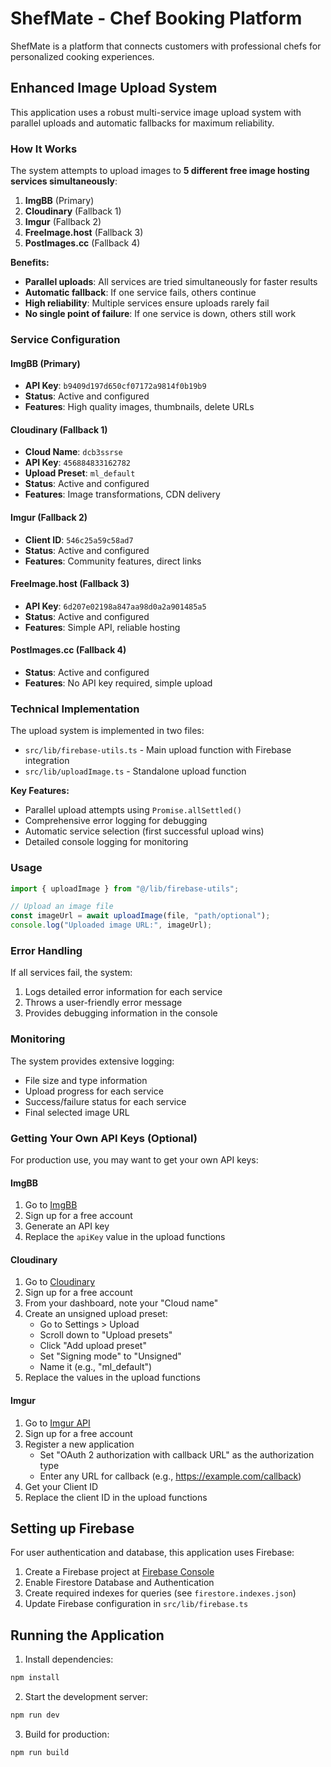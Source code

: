 # ShefMate - Chef Booking Platform

ShefMate is a platform that connects customers with professional chefs for personalized cooking experiences.

## Enhanced Image Upload System

This application uses a robust multi-service image upload system with parallel uploads and automatic fallbacks for maximum reliability.

### How It Works

The system attempts to upload images to **5 different free image hosting services simultaneously**:

1. **ImgBB** (Primary)
2. **Cloudinary** (Fallback 1)
3. **Imgur** (Fallback 2)
4. **FreeImage.host** (Fallback 3)
5. **PostImages.cc** (Fallback 4)

**Benefits:**

- **Parallel uploads**: All services are tried simultaneously for faster results
- **Automatic fallback**: If one service fails, others continue
- **High reliability**: Multiple services ensure uploads rarely fail
- **No single point of failure**: If one service is down, others still work

### Service Configuration

#### ImgBB (Primary)

- **API Key**: `b9409d197d650cf07172a9814f0b19b9`
- **Status**: Active and configured
- **Features**: High quality images, thumbnails, delete URLs

#### Cloudinary (Fallback 1)

- **Cloud Name**: `dcb3ssrse`
- **API Key**: `456884833162782`
- **Upload Preset**: `ml_default`
- **Status**: Active and configured
- **Features**: Image transformations, CDN delivery

#### Imgur (Fallback 2)

- **Client ID**: `546c25a59c58ad7`
- **Status**: Active and configured
- **Features**: Community features, direct links

#### FreeImage.host (Fallback 3)

- **API Key**: `6d207e02198a847aa98d0a2a901485a5`
- **Status**: Active and configured
- **Features**: Simple API, reliable hosting

#### PostImages.cc (Fallback 4)

- **Status**: Active and configured
- **Features**: No API key required, simple upload

### Technical Implementation

The upload system is implemented in two files:

- `src/lib/firebase-utils.ts` - Main upload function with Firebase integration
- `src/lib/uploadImage.ts` - Standalone upload function

**Key Features:**

- Parallel upload attempts using `Promise.allSettled()`
- Comprehensive error logging for debugging
- Automatic service selection (first successful upload wins)
- Detailed console logging for monitoring

### Usage

```javascript
import { uploadImage } from "@/lib/firebase-utils";

// Upload an image file
const imageUrl = await uploadImage(file, "path/optional");
console.log("Uploaded image URL:", imageUrl);
```

### Error Handling

If all services fail, the system:

1. Logs detailed error information for each service
2. Throws a user-friendly error message
3. Provides debugging information in the console

### Monitoring

The system provides extensive logging:

- File size and type information
- Upload progress for each service
- Success/failure status for each service
- Final selected image URL

### Getting Your Own API Keys (Optional)

For production use, you may want to get your own API keys:

#### ImgBB

1. Go to [ImgBB](https://api.imgbb.com/)
2. Sign up for a free account
3. Generate an API key
4. Replace the `apiKey` value in the upload functions

#### Cloudinary

1. Go to [Cloudinary](https://cloudinary.com/)
2. Sign up for a free account
3. From your dashboard, note your "Cloud name"
4. Create an unsigned upload preset:
   - Go to Settings > Upload
   - Scroll down to "Upload presets"
   - Click "Add upload preset"
   - Set "Signing mode" to "Unsigned"
   - Name it (e.g., "ml_default")
5. Replace the values in the upload functions

#### Imgur

1. Go to [Imgur API](https://api.imgur.com/oauth2/addclient)
2. Sign up for a free account
3. Register a new application
   - Set "OAuth 2 authorization with callback URL" as the authorization type
   - Enter any URL for callback (e.g., https://example.com/callback)
4. Get your Client ID
5. Replace the client ID in the upload functions

## Setting up Firebase

For user authentication and database, this application uses Firebase:

1. Create a Firebase project at [Firebase Console](https://console.firebase.google.com/)
2. Enable Firestore Database and Authentication
3. Create required indexes for queries (see `firestore.indexes.json`)
4. Update Firebase configuration in `src/lib/firebase.ts`

## Running the Application

1. Install dependencies:

```bash
npm install
```

2. Start the development server:

```bash
npm run dev
```

3. Build for production:

```bash
npm run build
```
